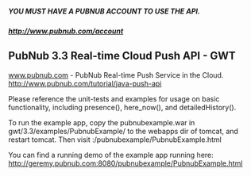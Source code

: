 ##### YOU MUST HAVE A PUBNUB ACCOUNT TO USE THE API.
##### http://www.pubnub.com/account

## PubNub 3.3 Real-time Cloud Push API - GWT

www.pubnub.com - PubNub Real-time Push Service in the Cloud. 
http://www.pubnub.com/tutorial/java-push-api

Please reference the unit-tests and examples for usage on basic functionality, 
including presence(), here_now(), and detailedHistory().

To run the example app, copy the pubnubexample.war in gwt/3.3/examples/PubnubExample/ to the webapps dir of tomcat,
and restart tomcat. Then visit <tomcat url>:<port>/pubnubexample/PubnubExample.html

You can find a running demo of the example app running here: http://geremy.pubnub.com:8080/pubnubexample/PubnubExample.html
